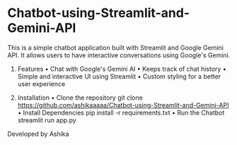 # Chatbot-using-Streamlit-and-Gemini-API

This is a simple chatbot application built with Streamlit and Google Gemini API. It allows users to have interactive conversations using Google's Gemini.

1. Features
•	Chat with Google's Gemini AI
•	Keeps track of chat history
•	Simple and interactive UI using Streamlit
•	Custom styling for a better user experience

3. Installation
•	Clone the repository
git clone https://github.com/ashikaaaaa/Chatbot-using-Streamlit-and-Gemini-API
•	Install Dependencies
pip install -r requirements.txt
•	Run the Chatbot
streamlit run app.py

Developed by Ashika 
